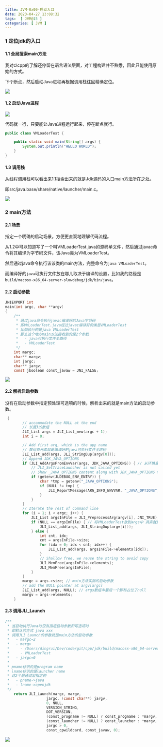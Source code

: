 ```yaml
---
title: JVM-0x00-启动入口
date: 2023-04-27 13:08:32
tags:  [ JVM@15 ]
categories: [ JVM ]
---
```


### 1 定位jdk的入口

#### 1.1 全局搜索main方法

我对c\cpp的了解还停留在语言语法层面，对工程构建并不熟悉，因此只能使用原始的方式。

下个断点，然后启动Java进程再根据调用栈往回精确定位。

![](JVM-0x00-启动入口/image-20230427131417621.png)

#### 1.2 启动Java进程

![](JVM-0x00-启动入口/image-20230427131631218.png)

代码就一行，只要能让Java进程运行起来，停在断点就行。

```java
public class VMLoaderTest {

    public static void main(String[] args) {
        System.out.println("HELLO WORLD");
    }
}
```

#### 1.3 调用栈

从线程调用栈可以看出来1.1搜索出来的就是Jdk源码的入口main方法所在之处。

即src/java.base/share/native/launcher/main.c。

![](JVM-0x00-启动入口/image-20230427131959054.png)

### 2 main方法

#### 2.1 场景

指定一个明确的启动场景，方便更直观地理解代码流程。

从1.2中可以知道写了一个叫VMLoaderTest.java的源码单文件，然后通过javac命令将其编译为字节码文件，该Java类为VMLoaderTest。

然后通过java命令执行该该类的main方法，完整命令为``java VMLoaderTest``。

而编译好的`java`可执行文件放在哪儿取决于编译的设置，比如我的路径是`build/macosx-x86_64-server-slowdebug/jdk/bin/java`。

#### 2.2 启动参数

```c
JNIEXPORT int
main(int argc, char **argv)
{
    /**
     * 通过java命令执行javac编译好的Java字节码
     * 即VMLoaderTest.java经过javac编译好的类是VMLoaderTest
     * 比如执行的是java VMLoaderTest
     * 那么这个地方main方法接收到的是2个参数
     *   - java可执行文件全路径
     *   - VMLoaderTest
     */
    int margc;
    char** margv;
    int jargc;
    char** jargv;
    const jboolean const_javaw = JNI_FALSE;
```

![](JVM-0x00-启动入口/image-20230427153405355.png)

#### 2.2 解析启动参数

没有在启动参数中指定预处理可选项的时候，解析出来的就是main方法的启动参数。

```c
 {
        // accommodate the NULL at the end
        // 长度3的数组
        JLI_List args = JLI_List_new(argc + 1);
        int i = 0;

        // Add first arg, which is the app name
        // 数组首元素就是编译好的java可执行文件全路径
        JLI_List_add(args, JLI_StringDup(argv[0]));
        // Append JDK_JAVA_OPTIONS
        if (JLI_AddArgsFromEnvVar(args, JDK_JAVA_OPTIONS)) { // 从环境变量中加载键JDK_JAVA_OPTIONS对应的值放到列表args里面 没有配置这个环境变量这个分支不执行
            // JLI_SetTraceLauncher is not called yet
            // Show _JAVA_OPTIONS content along with JDK_JAVA_OPTIONS to aid diagnosis
            if (getenv(JLDEBUG_ENV_ENTRY)) {
                char *tmp = getenv("_JAVA_OPTIONS");
                if (NULL != tmp) {
                    JLI_ReportMessage(ARG_INFO_ENVVAR, "_JAVA_OPTIONS", tmp);
                }
            }
        }
        // Iterate the rest of command line
        for (i = 1; i < argc; i++) {
            JLI_List argsInFile = JLI_PreprocessArg(argv[i], JNI_TRUE);
            if (NULL == argsInFile) { // 将VMLoaderTest放到args中 其实就是为了将来JVM初始化好回调到Java类中的main方法
                JLI_List_add(args, JLI_StringDup(argv[i]));
            } else {
                int cnt, idx;
                cnt = argsInFile->size;
                for (idx = 0; idx < cnt; idx++) {
                    JLI_List_add(args, argsInFile->elements[idx]);
                }
                // Shallow free, we reuse the string to avoid copy
                JLI_MemFree(argsInFile->elements);
                JLI_MemFree(argsInFile);
            }
        }
        margc = args->size; // main方法实际的启动参数
        // add the NULL pointer at argv[argc]
        JLI_List_add(args, NULL); // args数组中最后一个脚标占位了null
        margv = args->elements;
    }
```

#### 2.3 调用JLI_Launch

```c
/**
 * 当启动执行Java时没有指定启动参数和可选项时
 * 即默认的方式 java xxx
 * 调用JLI_Launch的参数就是main方法的启动参数
 *   - margc=2
 *   - margv
 *     - /Users/dingrui/Dev/code/git/cpp/jdk/build/macosx-x86_64-server-slowdebug/jdk/bin/java
 *     - VMLoaderTest
 *   - jargc=0
 *
 * pname标识的是program name
 * lname标识的是launcher name
 * 这2个是通过宏指定的
 *   - pname->java
 *   - lname->openjdk
 */
    return JLI_Launch(margc, margv,
                   jargc, (const char**) jargv,
                   0, NULL,
                   VERSION_STRING,
                   DOT_VERSION,
                   (const_progname != NULL) ? const_progname : *margv,
                   (const_launcher != NULL) ? const_launcher : *margv,
                   jargc > 0,
                   const_cpwildcard, const_javaw, 0);
```



![](JVM-0x00-启动入口/image-20230427154208275.png)
